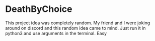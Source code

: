 # DeathByChoice
This project idea was completely random. My friend and I were joking around on discord and this random idea came to mind. Just run it in python3 and use arguments in the terminal. Easy
